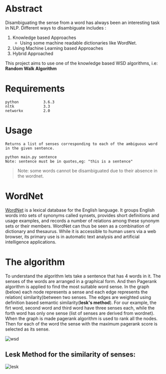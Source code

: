 
# Abstract
Disambiguating the sense from a word has always been an interesting task in NLP. 
Different ways to disambiguate includes :
1. Knowledge based Approaches 
      - Using some machine readable dictionaries like WordNet.
2. Using Machine Learning based Approaches
3. Hybrid Approached

This project aims to use one of the knowledge based WSD algorithms, i.e: **Random Walk Algorithm**



# Requirements
```
python           3.6.3
nltk             3.3
networkx         2.0
```

# Usage
```
Returns a list of senses corresponding to each of the ambiguous word in the given sentence.

python main.py sentence 
Note: sentence must be in quotes,eg: "this is a sentence"
```
> Note: some words cannot be disambiguated due to their absence in the wordnet.
# WordNet
[WordNet](https://en.wikipedia.org/wiki/WordNet) is a lexical database for the English language. It groups English words into 
sets of synonyms called synsets, provides short definitions and usage examples, and records a number of relations among these synonym sets or their members. WordNet can thus be seen as a combination of dictionary and thesaurus. While it is accessible to human users via a web browser, its primary use is in automatic text analysis and artificial intelligence applications. 

# The algorithm
To understand the algorithm lets take a sentence that has 4 words in it. The senses of the words are arranged in a graphical form. And then Pagerank algorithm is applied to find the most suitable word sense. In the graph (below) each node represents a sense and each edge represents the relation( similarity)between two senses. The edges are weighted using definition based semantic similarity(**lesk's method**).
For our example, the firt word, second word and third word have three senses each, while the forth word has only one sense
(list of senses are derived from wordnet). When the graph is made pagerank algorithm is used to rank all the nodes.
Then for each of the word the sense with the maximum pagerank score is selected as its sense.



![wsd](https://user-images.githubusercontent.com/26172160/49541076-ae51b100-f8f7-11e8-994c-05fff6c9cbd1.png)


## Lesk Method for the similarity of senses:
![lesk](https://user-images.githubusercontent.com/26172160/49543004-0b039a80-f8fd-11e8-85e7-2159e62ce568.png)
